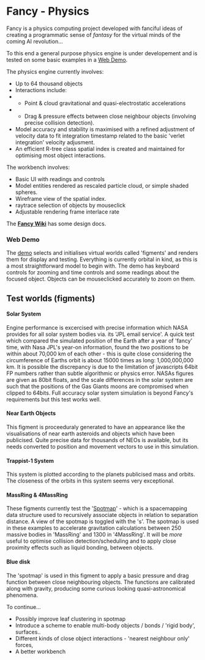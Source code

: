 Fancy - Physics
===============

Fancy is a physics computing project developed with fanciful ideas of creating a programmatic sense of *fantasy* for the virtual minds of the coming AI revolution...

To this end a general purpose physics engine is under developement and is tested on some basic examples in a [Web Demo](http://strainer.github.io/fancy/). 

The physics engine currently involves:
* Up to 64 thousand objects
* Interactions include: 
* * Point & cloud gravitational and quasi-electrostatic accelerations
* * Drag & pressure effects between close neighbour objects (involving precise collision
detection).
* Model accuracy and stability is maximised with a refined adjustment of velocity data to fit integration timestamp related to the basic 'verlet integration' velocity adjusment.
* An efficient R-tree class spatial index is created and maintained for optimising most object interactions.

The workbench involves:
* Basic UI with readings and controls
* Model entities rendered as rescaled particle cloud, or simple shaded spheres.
* Wireframe view of the spatial index.
* raytrace selection of objects by mouseclick
* Adjustable rendering frame interlace rate
  
The **[Fancy Wiki](https://github.com/strainer/fancy/wiki)** has some design docs.

### Web Demo
The [demo](http://strainer.github.io/fancy/) selects and initialises virtual worlds called 'figments' and renders them for display and testing. Everything is currently orbital in kind, as this is a most straightforward model to begin with. The demo has keyboard controls for zooming and time controls and some readings about the focused object. Objects can be mouseclicked accurately to zoom on them.

## Test worlds (figments)

#### Solar System

Engine performance is excercised with precise information which NASA provides for all solar system bodies via. its 'JPL email service'. A quick test which compared the simulated position of the Earth after a year of 'fancy' time, with Nasa JPL's year-on information, found the two positions to be within about 70,000 km of each other - this is quite close considering the circumference of Earths orbit is about 15000 times as long: 1,000,000,000 km. It is possible the discrepancy is due to the limitation of javascripts 64bit FP numbers rather than subtle algorithmic or physics error. NASAs figures are given as 80bit floats, and the scale differences in the solar system are such that the positions of the Gas Giants moons are compromised when clipped to 64bits. Full accuracy solar system simulation is beyond Fancy's requirements but this test works well.

#### Near Earth Objects
This figment is proceeduraly generated to have an appearance like the visualisations of near earth asteroids and objects which have been publicised. Quite precise data for thousands of NEOs is available, but its needs converted to position and movement vectors to use in this simulation.

#### Trappist-1 System
This system is plotted according to the planets publicised mass and orbits. The closeness of the orbits in this system seems very exceptional.

#### MassRing & 4MassRing
These figments currently test the '[Spotmap](https://github.com/strainer/fancy/wiki/spotmap)' - which is a spacemapping data structure used to recursively associate objects in relation to separation distance. A view of the spotmap is toggled with the 's'. The spotmap is used in these examples to accelerate gravitation calculations between 250 massive bodies in 'MassRing' and 1300 in '4MassRing'. It will be *more* useful to optimise collision detection/scheduling and to apply close proximity effects such as liquid bonding, between objects.

#### Blue disk
The 'spotmap' is used in this figment to apply a basic pressure and drag function between close neighbouring objects. The functions are calibrated along with gravity, producing some curious looking quasi-astronomical phenomena.

To continue...

* Possibly improve leaf clustering in spotmap
* Introduce a scheme to enable multi-body objects / bonds / 'rigid body', surfaces..
* Different kinds of close object interactions - 'nearest neighbour only' forces,  
* A better workbench 